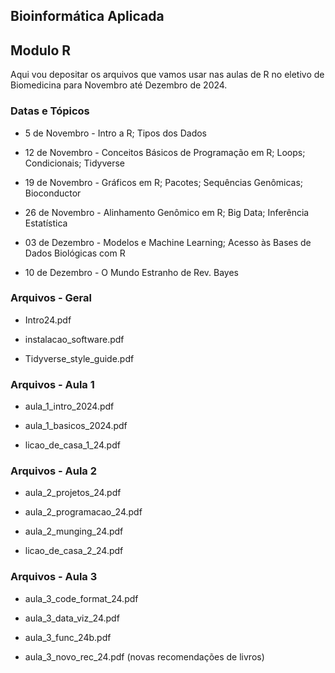 ## Bioinformática Aplicada

## Modulo R

Aqui vou depositar os arquivos que vamos usar nas aulas de R no eletivo de Biomedicina para Novembro até Dezembro de 2024.

### Datas e Tópicos

-   5 de Novembro - Intro a R; Tipos dos Dados

-   12 de Novembro - Conceitos Básicos de Programação em R; Loops; Condicionais; Tidyverse

-   19 de Novembro - Gráficos em R; Pacotes; Sequências Genômicas; Bioconductor

-   26 de Novembro - Alinhamento Genômico em R; Big Data; Inferência Estatística

-   03 de Dezembro - Modelos e Machine Learning; Acesso às Bases de Dados Biológicas com R

-   10 de Dezembro - O Mundo Estranho de Rev. Bayes

### Arquivos - Geral

-   Intro24.pdf

-   instalacao_software.pdf

-   Tidyverse_style_guide.pdf

### Arquivos - Aula 1

-   aula_1_intro_2024.pdf

-   aula_1_basicos_2024.pdf

-   licao_de_casa_1_24.pdf

### Arquivos - Aula 2

-   aula_2_projetos_24.pdf

-   aula_2_programacao_24.pdf

-   aula_2_munging_24.pdf

-   licao_de_casa_2_24.pdf

### Arquivos - Aula 3

-  aula_3_code_format_24.pdf

-  aula_3_data_viz_24.pdf

-  aula_3_func_24b.pdf

-  aula_3_novo_rec_24.pdf (novas recomendações de livros)
  
